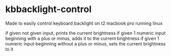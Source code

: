 # kbbacklight-control
Made to easily control keyboard backlight on t2 macbook pro running linux

if given not given input, prints the current brightness
if given 1 numeric input beginning with a plus or minus, adds it to the current brightness
if given 1 numeric input beginning without a plus or minus, sets the current brightness to it
